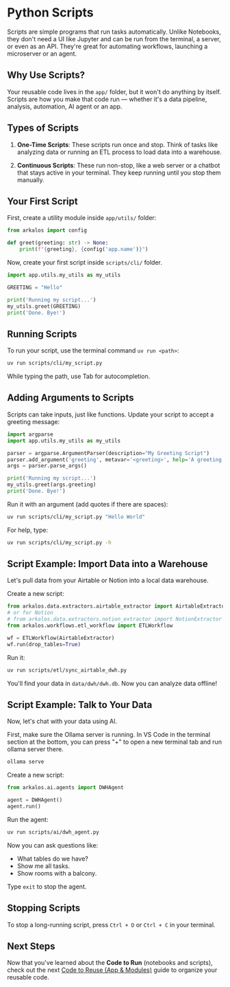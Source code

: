 
# Python Scripts

Scripts are simple programs that run tasks automatically. Unlike Notebooks, they don't need a UI like Jupyter and can be run from the terminal, a server, or even as an API. They're great for automating workflows, launching a microserver or an agent.




## Why Use Scripts?

Your reusable code lives in the `app/` folder, but it won't do anything by itself. Scripts are how you make that code run — whether it's a data pipeline, analysis, automation, AI agent or an app.

## Types of Scripts

1. **One-Time Scripts**: These scripts run once and stop. Think of tasks like analyzing data or running an ETL process to load data into a warehouse.

2. **Continuous Scripts**: These run non-stop, like a web server or a chatbot that stays active in your terminal. They keep running until you stop them manually.




## Your First Script

First, create a utility module inside `app/utils/` folder:

```python title="app/utils/my_utils.py"
from arkalos import config

def greet(greeting: str) -> None:
    print(f"{greeting}, {config('app.name')}")
```

Now, create your first script inside `scripts/cli/` folder.

```python title="scripts/cli/my_script.py"
import app.utils.my_utils as my_utils

GREETING = "Hello"

print('Running my script...')
my_utils.greet(GREETING)
print('Done. Bye!')
```




## Running Scripts

To run your script, use the terminal command `uv run <path>`:

```bash
uv run scripts/cli/my_script.py
```

While typing the path, use Tab for autocompletion.




## Adding Arguments to Scripts

Scripts can take inputs, just like functions. Update your script to accept a greeting message:

```python title="scripts/cli/my_script.py"
import argparse
import app.utils.my_utils as my_utils

parser = argparse.ArgumentParser(description="My Greeting Script")
parser.add_argument('greeting', metavar='<greeting>', help='A greeting message')
args = parser.parse_args()

print('Running my script...')
my_utils.greet(args.greeting)
print('Done. Bye!')
```

Run it with an argument (add quotes if there are spaces):

```bash
uv run scripts/cli/my_script.py "Hello World"
```

For help, type:

```bash
uv run scripts/cli/my_script.py -h
```




## Script Example: Import Data into a Warehouse

Let's pull data from your Airtable or Notion into a local data warehouse.

Create a new script:

```python title="scripts/etl/sync_airtable_dwh.py"
from arkalos.data.extractors.airtable_extractor import AirtableExtractor
# or for Notion
# from arkalos.data.extractors.notion_extractor import NotionExtractor
from arkalos.workflows.etl_workflow import ETLWorkflow

wf = ETLWorkflow(AirtableExtractor)
wf.run(drop_tables=True)
```

Run it:

```bash
uv run scripts/etl/sync_airtable_dwh.py
```

You'll find your data in `data/dwh/dwh.db`. Now you can analyze data offline!




## Script Example: Talk to Your Data

Now, let's chat with your data using AI.

First, make sure the Ollama server is running. In VS Code in the terminal section at the bottom, you can press "+" to open a new terminal tab and run ollama server there.

```bash
ollama serve
```



Create a new script:

```python title="scripts/ai/dwh_agent.py"
from arkalos.ai.agents import DWHAgent

agent = DWHAgent()
agent.run()
```

Run the agent:

```bash
uv run scripts/ai/dwh_agent.py
```

Now you can ask questions like:

* What tables do we have?
* Show me all tasks.
* Show rooms with a balcony.

Type `exit` to stop the agent.




## Stopping Scripts

To stop a long-running script, press `Ctrl + D` or `Ctrl + C` in your terminal.




## Next Steps

Now that you've learned about the **Code to Run** (notebooks and scripts), check out the next [Code to Reuse (App & Modules)](/docs/app) guide to organize your reusable code.

